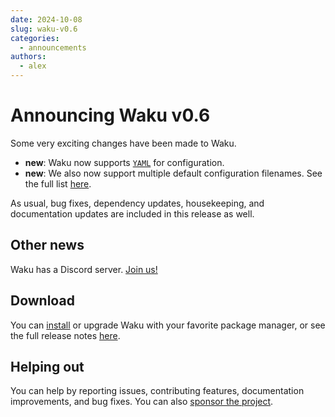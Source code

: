 ```yaml
---
date: 2024-10-08
slug: waku-v0.6
categories:
  - announcements
authors:
  - alex
---
```


# Announcing Waku v0.6

Some very exciting changes have been made to Waku.

- **new**: Waku now supports [`YAML`](yaml) for configuration.
- **new**: We also now support multiple default configuration filenames.
  See the full list [here](../../configuration/introduction.md#filenames).

As usual, bug fixes, dependency updates, housekeeping, and documentation updates
are included in this release as well.

## Other news

Waku has a Discord server. [Join us!](https://discord.gg/NcRFkVTcaw)

## Download

You can [install](../../install.md) or upgrade Waku with your favorite package manager,
or see the full release notes [here](https://github.com/caffeine-addictt/waku/releases/tag/v0.6.0).

## Helping out

You can help by reporting issues, contributing features, documentation improvements,
and bug fixes. You can also [sponsor the project][sponsor].

[sponsor]: https://github.com/sponsors/caffeine-addictt
